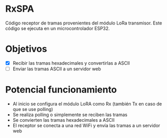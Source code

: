# RxSPA
Código receptor de tramas provenientes del módulo LoRa transmisor.
Este código se ejecuta en un microcontrolador ESP32.

# Objetivos
- [x] Recibir las tramas hexadecimales y convertirlas a ASCII
- [ ] Enviar las tramas ASCII a un servidor web

# Potencial funcionamiento
* Al inicio se configura el módulo LoRA como Rx (también Tx en caso de que se use polling)
* Se realiza polling o simplemente se reciben las tramas
* Se convierten las tramas hexadecimales a ASCII
* El receptor se conecta a una red WiFi y envía las tramas a un servidor web